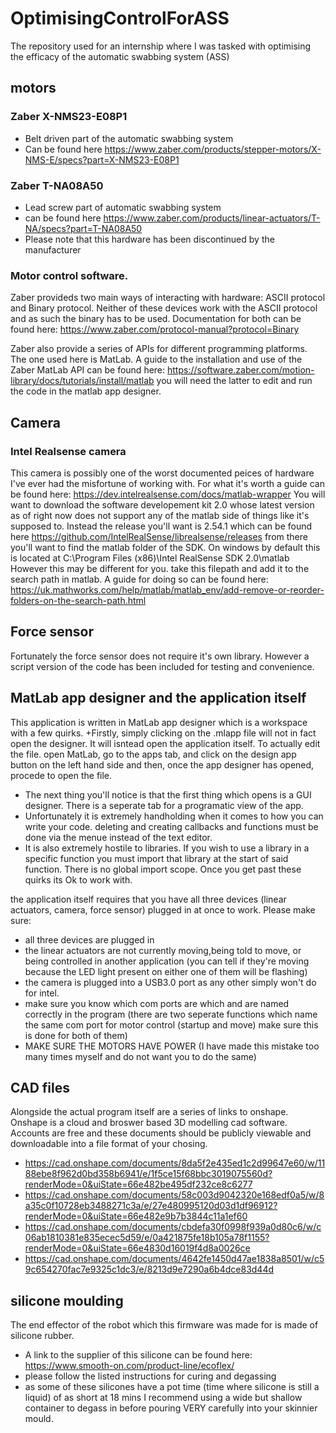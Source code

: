 # OptimisingControlForASS
The repository used for an internship where I was tasked with optimising the efficacy of the automatic swabbing system (ASS)  
## motors

### Zaber X-NMS23-E08P1
+ Belt driven part of the automatic swabbing system
+ Can be found here https://www.zaber.com/products/stepper-motors/X-NMS-E/specs?part=X-NMS23-E08P1
### Zaber T-NA08A50
+ Lead screw part of automatic swabbing system
+ can be found here https://www.zaber.com/products/linear-actuators/T-NA/specs?part=T-NA08A50
+ Please note that this hardware has been discontinued by the manufacturer 

### Motor control software.  
Zaber provideds two main ways of interacting with hardware: ASCII protocol and Binary protocol. Neither of these devices work with the ASCII protocol and as such the binary has to be used. Documentation for both can be found here: https://www.zaber.com/protocol-manual?protocol=Binary

Zaber also provide a series of APIs for different programming platforms. The one used here is MatLab. A guide to the installation and use of the Zaber MatLab API can be found here: https://software.zaber.com/motion-library/docs/tutorials/install/matlab
you will need the latter to edit and run the code in the matlab app designer.

## Camera 
### Intel Realsense camera 
This camera is possibly one of the worst documented peices of hardware I've ever had the misfortune of working with. For what it's worth a guide can be found here: https://dev.intelrealsense.com/docs/matlab-wrapper
You will want to download the software developement kit 2.0 whose latest version as of right now does not support any of the matlab side of things like it's supposed to. Instead the release you'll want is 2.54.1 which can be found here https://github.com/IntelRealSense/librealsense/releases
from there you'll want to find the matlab folder of the SDK. On windows by default this is located at C:\Program Files (x86)\Intel RealSense SDK 2.0\matlab
However this may be different for you. 
take this filepath and add it to the search path in matlab. A guide for doing so can be found here: https://uk.mathworks.com/help/matlab/matlab_env/add-remove-or-reorder-folders-on-the-search-path.html

## Force sensor 
Fortunately the force sensor does not require it's own library. However a script version of the code has been included for testing and convenience.

## MatLab app designer and the application itself 
This application is written in MatLab app designer which is a workspace with a few quirks.
+Firstly, simply clicking on the .mlapp file will not in fact open the designer. It will isntead open the application itself. To actually edit the file. open MatLab, go to the apps tab, and click on the design app button on the left hand side and then, once the app designer has opened, procede to open the file. 
+ The next thing you'll notice is that the first thing which opens is a GUI designer. There is a seperate tab for a programatic view of the app.
+ Unfortunately it is extremely handholding when it comes to how you can write your code. deleting and creating callbacks and functions must be done via the menue instead of the text editor.
+ It is also extremely hostile to libraries. If you wish to use a library in a specific function you must import that library at the start of said function. There is no global import scope.
Once you get past these quirks its Ok to work with.

the application itself requires that you have all three devices (linear actuators, camera, force sensor) plugged in at once to work. Please make sure:
+ all three devices are plugged in
+ the linear actuators are not currently moving,being told to move, or being controlled in another application (you can tell if they're moving because the LED light present on either one of them will be flashing)
+ the camera is plugged into a USB3.0 port as any other simply won't do for intel.
+ make sure you know which com ports are which and are named correctly in the program (there are two seperate functions which name the same com port for motor control (startup and move) make sure this is done for both of them)
+ MAKE SURE THE MOTORS HAVE POWER (I have made this mistake too many times myself and do not want you to do the same)

## CAD files 
Alongside the actual program itself are a series of links to onshape. Onshape is a cloud and broswer based 3D modelling cad software. Accounts are free and these documents should be publicly viewable and downloadable into a file format of your chosing.

+ https://cad.onshape.com/documents/8da5f2e435ed1c2d99647e60/w/1188ebe8f962d0bd358b6941/e/1f5ce15f68bbc3019075560d?renderMode=0&uiState=66e482be495df232ce8c6277
+ https://cad.onshape.com/documents/58c003d9042320e168edf0a5/w/8a35c0f10728eb3488271c3a/e/27e480995120d03d1df96912?renderMode=0&uiState=66e482e9b7b3844c11a1ef60
+ https://cad.onshape.com/documents/cbdefa30f0998f939a0d80c6/w/c06ab1810381e835ecec5d59/e/0a421875fe18b105a78f1155?renderMode=0&uiState=66e4830d16019f4d8a0026ce
+ https://cad.onshape.com/documents/4642fe1450d47ae1838a8501/w/c59c654270fac7e9325c1dc3/e/8213d9e7290a6b4dce83d44d
## silicone moulding 
The end effector of the robot which this firmware was made for is made of silicone rubber.
+ A link to the supplier of this silicone can be found here: https://www.smooth-on.com/product-line/ecoflex/
+ please follow the listed instructions for curing and degassing
+ as some of these silicones have a pot time (time where silicone is still a liquid) of as short at 18 mins I recommend using a wide but shallow container to degass in before pouring VERY carefully into your skinnier mould.

